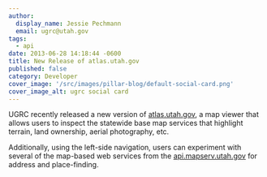 ```yaml
---
author:
  display_name: Jessie Pechmann
  email: ugrc@utah.gov
tags:
  - api
date: 2013-06-28 14:18:44 -0600
title: New Release of atlas.utah.gov
published: false
category: Developer
cover_image: '/src/images/pillar-blog/default-social-card.png'
cover_image_alt: ugrc social card
---
```


<p>UGRC recently released a new version of <a href="https://atlas.utah.gov/">atlas.utah.gov</a>, a map viewer that allows users to inspect the statewide base map services that highlight terrain, land ownership, aerial photography, etc.</p>
<p>Additionally, using the left-side navigation, users can experiment with several of the map-based web services from the <a href="https://api.mapserv.utah.gov/">api.mapserv.utah.gov</a> for address and place-finding.</p>
